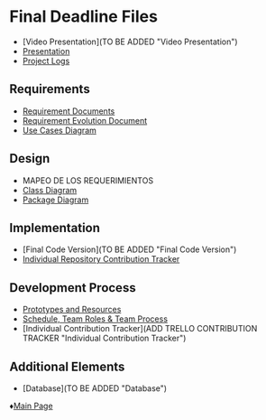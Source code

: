 # Final Deadline Files

* [Video Presentation](TO BE ADDED "Video Presentation")
* [Presentation](https://view.genial.ly/61ae9cffe3eef30d7e86a9e1/presentation-presentacion-universo-vibrant "Video Presentation")
* [Project Logs](https://github.com/Edwin-Lines/Project-Cosmos/tree/Third-Deadline/Documentation/Project%20Logs "Project Logs")

## Requirements
* [Requirement Documents](https://github.com/Edwin-Lines/Project-Cosmos/blob/Third-Deadline/Documentation/Requirements/Requirements.md "Requirements")
* [Requirement Evolution Document](https://github.com/Edwin-Lines/Project-Cosmos/blob/Third-Deadline/Documentation/Requirements/Requirement-Evolution.md "Requirement Evolution")
* [Use Cases Diagram](https://github.com/Edwin-Lines/Project-Cosmos/blob/Third-Deadline/Documentation/Use%20Cases%20Diagram%2C%20User%20Stories%20%26%20Use%20Scenarios/Use%20Class%20Diagram.md "Use Cases Diagram")

## Design
* MAPEO DE LOS REQUERIMIENTOS
* [Class Diagram](https://github.com/Edwin-Lines/Project-Cosmos/blob/Third-Deadline/Documentation/Prototypes%20and%20Resources/Class%20Diagram.md "Class Diagram")
* [Package Diagram](https://github.com/Edwin-Lines/Project-Cosmos/blob/Third-Deadline/Resources/Images/PackageDiagram.png "Package Diagram")

## Implementation
* [Final Code Version](TO BE ADDED "Final Code Version")
* [Individual Repository Contribution Tracker](https://github.com/Edwin-Lines/Project-Cosmos/blob/Third-Deadline/Resources/Images/IndividualRepositoryContribution.png "Individual Repository Contribution Tracker")

## Development Process
* [Prototypes and Resources](https://github.com/Edwin-Lines/Project-Cosmos/tree/Third-Deadline/Documentation/Prototypes%20and%20Resources "Prototypes and Resources")
* [Schedule, Team Roles & Team Process](https://github.com/Edwin-Lines/Project-Cosmos/tree/Third-Deadline/Documentation/Schedule,%20Team%20Roles%20&%20Team%20Process "Schedule, Team Roles & Team Process")
* [Individual Contribution Tracker](ADD TRELLO CONTRIBUTION TRACKER "Individual Contribution Tracker")

## Additional Elements
* [Database](TO BE ADDED "Database")

 ♦[Main Page](https://github.com/Edwin-Lines/Project-Cosmos/tree/Third-Deadline) 
